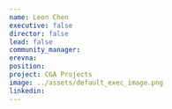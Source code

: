 ```yaml
---
name: Leon Chen
executive: false
director: false
lead: false
community_manager:   
erevna:  
position:  
project: CGA Projects
image: ../assets/default_exec_image.png
linkedin: 
---
```

